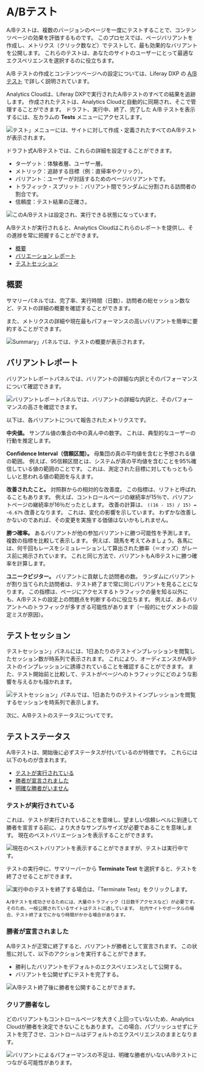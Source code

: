 # A/Bテスト

A/Bテストは、複数のバージョンのページを一度にテストすることで、コンテンツページの効果を評価するものです。 このプロセスでは、ページバリアントを作成し、メトリクス（クリック数など）でテストして、最も効果的なバリアントを公開します。 これらのテストは、あなたのサイトのユーザーにとって最適なエクスペリエンスを選択するのに役立ちます。

A/B テストの作成とコンテンツページへの設定については、Liferay DXP の [A/Bテスト](https://learn.liferay.com/dxp/latest/ja/site-building/optimizing-sites/ab-testing/ab-testing.html) で詳しく説明されています。

Analytics Cloudは、Liferay DXPで実行されたA/Bテストのすべての結果を追跡します。 作成されたテストは、Analytics Cloudと自動的に同期され、そこで管理することができます。 ドラフト、実行中、終了、完了した A/B テストを表示するには、左カラムの **Tests** メニューにアクセスします。

![テスト」メニューには、サイトに対して作成・定義されたすべてのA/Bテストが表示されます。](a-b-testing/images/01.png)

ドラフト式A/Bテストでは、これらの詳細を設定することができます。

* ターゲット：体験者層、ユーザー層。
* メトリック：追跡する目標（例：直帰率やクリック）。
* バリアント：ユーザーが対話するためのページバリアントです。
* トラフィック・スプリット：バリアント間でランダムに分割される訪問者の割合です。
* 信頼度：テスト結果の正確さ。

![このA/Bテストは設定され、実行できる状態になっています。](a-b-testing/images/02.png)

A/Bテストが実行されると、Analytics Cloudはこれらのレポートを提供し、その進捗を常に把握することができます。

* [概要](#summary)
* [バリエーション レポート](#variant-report)
* [テストセッション](#test-sessions)

## 概要

サマリーパネルでは、完了率、実行時間（日数）、訪問者の総セッション数など、テストの詳細の概要を確認することができます。

また、メトリクスの詳細や現在最もパフォーマンスの高いバリアントを簡単に要約することができます。

![Summary」パネルでは、テストの概要が表示されます。](a-b-testing/images/03.png)

## バリアントレポート

バリアントレポートパネルでは、バリアントの詳細な内訳とそのパフォーマンスについて確認できます。

![バリアントレポートパネルでは、バリアントの詳細な内訳と、そのパフォーマンスの高さを確認できます。](a-b-testing/images/04.png)

以下は、各バリアントについて報告されたメトリクスです。

**中央値。** サンプル値の集合の中の真ん中の数字。 これは、典型的なユーザーの行動を推定します。

**Confidence Interval（信頼区間）。** 母集団の真の平均値を含むと予想される値の範囲。 例えば、95信頼区間とは、システムが真の平均値を含むことを95%確信している値の範囲のことです。 これは、測定された目標に対してもっともらしいと思われる値の範囲を与えます。

**改善されたこと。** 対照群からの相対的な改善度。 この指標は、リフトと呼ばれることもあります。 例えば、コントロールページの継続率が15％で、バリアントページの継続率が16％だったとします。 改善の計算は、 `((16 - 15) / 15) = ~6.67%` 改善となります。 これは、変化の影響を示しています。 わずかな改善しかないのであれば、その変更を実施する価値はないかもしれません。

**勝つ確率。** あるバリアントが他の参加バリアントに勝つ可能性を予測します。 複数の指標を比較して表示します。 例えば、競馬を考えてみましょう。各馬には、何千回もレースをシミュレーションして算出された勝率（＝オッズ）がレース前に掲示されています。 これと同じ方法で、バリアントもA/Bテストに勝つ確率を計算します。

**ユニークビジター。** バリアントに貢献した訪問者の数。 ランダムにバリアントが割り当てられた訪問者は、テスト終了まで常に同じバリアントを見ることになります。 この指標は、ページにアクセスするトラフィックの量を知る以外にも、A/Bテストの設定上の問題点を判断するのに役立ちます。 例えば、あるバリアントへのトラフィックが多すぎる可能性があります（一般的にセグメントの設定ミスが原因）。

## テストセッション

テストセッション」パネルには、1日あたりのテストインプレッションを閲覧したセッション数が時系列で表示されます。 これにより、オーディエンスがA/Bテストのインプレッションに誘導されていることを確認することができます。 また、テスト開始前と比較して、テストがページへのトラフィックにどのような影響を与えるかも描かれます。

![テストセッション」パネルでは、1日あたりのテストインプレッションを閲覧するセッションを時系列で表示します。](a-b-testing/images/05.png)

次に、A/Bテストのステータスについてです。

## テストステータス

A/Bテストは、開始後に必ずステータスが付いているのが特徴です。 これらには以下のものが含まれます。

* [テストが実行されている](#test-is-running)
* [勝者が宣言されました](#winner-declared)
* [明確な勝者がいません](#no-clear-winner)

### テストが実行されている

これは、テストが実行されていることを意味し、望ましい信頼レベルに到達して勝者を宣言する前に、より大きなサンプルサイズが必要であることを意味します。 現在のベストバリエーションを表示することができます。

![現在のベストバリアントを表示することができますが、テストは実行中です。](a-b-testing/images/06.png)

テストの実行中に、サマリーバーから **Terminate Test** を選択すると、テストを終了させることができます。

![実行中のテストを終了する場合は、「Terminate Test」をクリックします。](a-b-testing/images/07.png)

```{important}
A/Bテストを成功させるためには、大量のトラフィック（1日数千アクセスなど）が必要です。 そのため、一般公開されているサイトはテストに適しています。 社内サイトやポータルの場合、テスト終了までにかなり時間がかかる場合があります。
```

### 勝者が宣言されました

A/Bテストが正常に終了すると、バリアントが勝者として宣言されます。 この状態に対して、以下のアクションを実行することができます。

* 勝利したバリアントをデフォルトのエクスペリエンスとして公開する。
* バリアントを公開せずにテストを完了する。

![A/Bテスト終了後に勝者を公開することができます。](a-b-testing/images/08.png)

### クリア勝者なし

どのバリアントもコントロールページを大きく上回っていないため、Analytics Cloudが勝者を決定できないこともあります。 この場合、パブリッシュせずにテストを完了させ、コントロールはデフォルトのエクスペリエンスのままとなります。

![バリアントによるパフォーマンスの不足は、明確な勝者がいないA/Bテストにつながる可能性があります。 ](a-b-testing/images/09.png)

